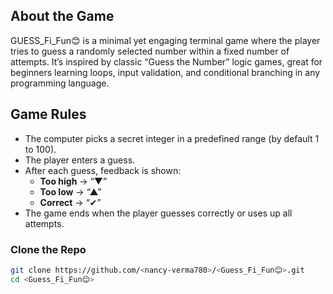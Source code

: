 ## About the Game  
GUESS_Fi_Fun😊 is a minimal yet engaging terminal game where the player tries to guess a randomly selected number within a fixed number of attempts. It’s inspired by classic “Guess the Number” logic games, great for beginners learning loops, input validation, and conditional branching in any programming language.  

## Game Rules  
- The computer picks a secret integer in a predefined range (by default 1 to 100).  
- The player enters a guess.  
- After each guess, feedback is shown:
  - **Too high** → “▼”  
  - **Too low** → “▲”  
  - **Correct** → “✔”  
- The game ends when the player guesses correctly or uses up all attempts.

### Clone the Repo  
```bash
git clone https://github.com/<nancy-verma780>/<Guess_Fi_Fun😊>.git
cd <Guess_Fi_Fun😊>